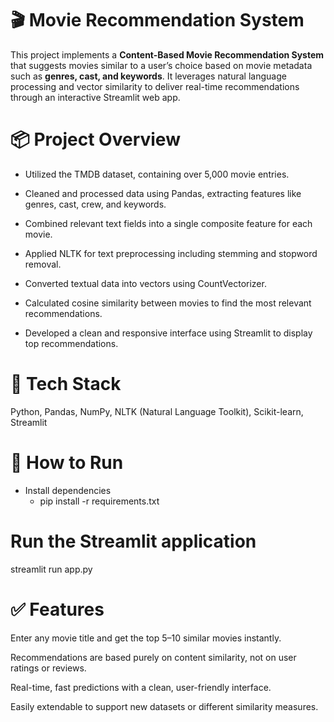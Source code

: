 # 🎬 Movie Recommendation System
This project implements a  **Content-Based Movie Recommendation System** that suggests movies similar to a user’s choice based on movie metadata such as **genres, cast, and keywords**. It leverages natural language processing and vector similarity to deliver real-time recommendations through an interactive Streamlit web app.

# 📦 Project Overview
- Utilized the TMDB dataset, containing over 5,000 movie entries.

- Cleaned and processed data using Pandas, extracting features like genres, cast, crew, and keywords.

- Combined relevant text fields into a single composite feature for each movie.

- Applied NLTK for text preprocessing including stemming and stopword removal.

- Converted textual data into vectors using CountVectorizer.

- Calculated cosine similarity between movies to find the most relevant recommendations.

- Developed a clean and responsive interface using Streamlit to display top recommendations.

# 🔧 Tech Stack
Python, Pandas, NumPy, NLTK (Natural Language Toolkit), Scikit-learn, Streamlit

# 🚀 How to Run
- Install dependencies
   - pip install -r requirements.txt

# Run the Streamlit application
streamlit run app.py
# ✅ Features
Enter any movie title and get the top 5–10 similar movies instantly.

Recommendations are based purely on content similarity, not on user ratings or reviews.

Real-time, fast predictions with a clean, user-friendly interface.

Easily extendable to support new datasets or different similarity measures.
